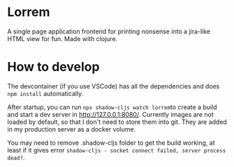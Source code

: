 # Lorrem

A single page application frontend for printing nonsense into a jira-like HTML view for fun. Made with clojure.

# How to develop

The devcontainer (if you use VSCode) has all the dependencies and does `npm install` automatically.

After startup, you can run `npx shadow-cljs watch lorrem`to create a build and start a dev server in http://127.0.0.1:8080/. Currently images are not loaded by default, so that I don't need to store them into git. They are added in my production server as a docker volume. 

You may need to remove .shadow-cljs folder to get the build working, at least if it gives error `shadow-cljs - socket connect failed, server process dead?`.